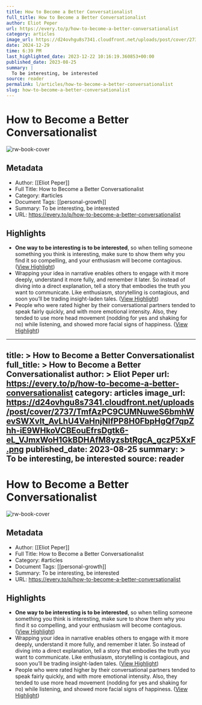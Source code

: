 ```yaml
---
title: How to Become a Better Conversationalist
full_title: How to Become a Better Conversationalist
author: Eliot Peper
url: https://every.to/p/how-to-become-a-better-conversationalist
category: articles
image_url: https://d24ovhgu8s7341.cloudfront.net/uploads/post/cover/2737/TmfAzPC9CUMNuweS6bmhWevSWXvIt_AvLhU4VaHnjNIfPP8H0FbpHgQf7qpZhh-iE9WHkoVCBEouEfrsDgtk6-eL_VJmxWoH1GkBDHAfM8yzsbtRgcA_gczP5XxF.png
date: 2024-12-29
time: 6:39 PM
last_highlighted_date: 2023-12-22 10:16:19.360853+00:00
published_date: 2023-08-25
summary: |
  To be interesting, be interested
source: reader
permalink: l/articles/how-to-become-a-better-conversationalist
slug: how-to-become-a-better-conversationalist
---
```

# How to Become a Better Conversationalist

![rw-book-cover](https://d24ovhgu8s7341.cloudfront.net/uploads/post/cover/2737/TmfAzPC9CUMNuweS6bmhWevSWXvIt_AvLhU4VaHnjNIfPP8H0FbpHgQf7qpZhh-iE9WHkoVCBEouEfrsDgtk6-eL_VJmxWoH1GkBDHAfM8yzsbtRgcA_gczP5XxF.png)

## Metadata
- Author: [[Eliot Peper]]
- Full Title: How to Become a Better Conversationalist
- Category: #articles
- Document Tags: [[personal-growth]] 
- Summary: To be interesting, be interested
- URL: https://every.to/p/how-to-become-a-better-conversationalist

## Highlights
- **One way to be interesting is to be interested**, so when telling someone something you think is interesting, make sure to show them why you find it so compelling, and your enthusiasm will become contagious. ([View Highlight](https://read.readwise.io/read/01hj8g60jfdx4gkhc2e8pykpc9))
- Wrapping your idea in narrative enables others to engage with it more deeply, understand it more fully, and remember it later. So instead of diving into a direct explanation, tell a story that embodies the truth you want to communicate. Like enthusiasm, storytelling is contagious, and soon you’ll be trading insight-laden tales. ([View Highlight](https://read.readwise.io/read/01hj8ga2bn3zvsys3cnyn4k2e2))
- People who were rated higher by their conversational partners tended to speak fairly quickly, and with more emotional intensity. Also, they tended to use more head movement (nodding for yes and shaking for no) while listening, and showed more facial signs of happiness. ([View Highlight](https://read.readwise.io/read/01hj8gd7axpj2d58w4q1vgbz8s))


---
title: >
  How to Become a Better Conversationalist
full_title: >
  How to Become a Better Conversationalist
author: >
  Eliot Peper
url: https://every.to/p/how-to-become-a-better-conversationalist
category: articles
image_url: https://d24ovhgu8s7341.cloudfront.net/uploads/post/cover/2737/TmfAzPC9CUMNuweS6bmhWevSWXvIt_AvLhU4VaHnjNIfPP8H0FbpHgQf7qpZhh-iE9WHkoVCBEouEfrsDgtk6-eL_VJmxWoH1GkBDHAfM8yzsbtRgcA_gczP5XxF.png
published_date: 2023-08-25
summary: >
  To be interesting, be interested
source: reader
---
# How to Become a Better Conversationalist

![rw-book-cover](https://d24ovhgu8s7341.cloudfront.net/uploads/post/cover/2737/TmfAzPC9CUMNuweS6bmhWevSWXvIt_AvLhU4VaHnjNIfPP8H0FbpHgQf7qpZhh-iE9WHkoVCBEouEfrsDgtk6-eL_VJmxWoH1GkBDHAfM8yzsbtRgcA_gczP5XxF.png)

## Metadata
- Author: [[Eliot Peper]]
- Full Title: How to Become a Better Conversationalist
- Category: #articles
- Document Tags: [[personal-growth]] 
- Summary: To be interesting, be interested
- URL: https://every.to/p/how-to-become-a-better-conversationalist

## Highlights
- **One way to be interesting is to be interested**, so when telling someone something you think is interesting, make sure to show them why you find it so compelling, and your enthusiasm will become contagious. ([View Highlight](https://read.readwise.io/read/01hj8g60jfdx4gkhc2e8pykpc9))
- Wrapping your idea in narrative enables others to engage with it more deeply, understand it more fully, and remember it later. So instead of diving into a direct explanation, tell a story that embodies the truth you want to communicate. Like enthusiasm, storytelling is contagious, and soon you’ll be trading insight-laden tales. ([View Highlight](https://read.readwise.io/read/01hj8ga2bn3zvsys3cnyn4k2e2))
- People who were rated higher by their conversational partners tended to speak fairly quickly, and with more emotional intensity. Also, they tended to use more head movement (nodding for yes and shaking for no) while listening, and showed more facial signs of happiness. ([View Highlight](https://read.readwise.io/read/01hj8gd7axpj2d58w4q1vgbz8s))


